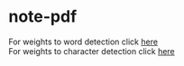 # note-pdf

For weights to word detection click <a href='https://drive.google.com/drive/folders/1-_1bWveIeAKB2BujIWLcfAJs4FaxGd_o?usp=sharing'> here </a> <br>
For weights to character detection click <a href='https://drive.google.com/drive/folders/1adA8GoFSGIZwHfjG_5BtWyo59ViKN4mf?usp=sharing'> here </a>
